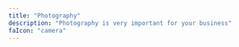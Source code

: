 ```yaml
---
title: "Photography"
description: "Photography is very important for your business"
faIcon: "camera"
---
```

